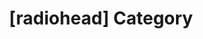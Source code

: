 ---
article_id: 0
description: List of articles under [radiohead] category.
image: http://huntingbears.com.ve/static/img/site/mstile-310x310.png
layout: category
slug: radiohead
title: '[radiohead] Category'
---